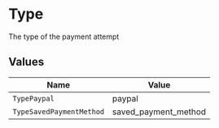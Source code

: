 # Type

The type of the payment attempt


## Values

| Name                     | Value                    |
| ------------------------ | ------------------------ |
| `TypePaypal`             | paypal                   |
| `TypeSavedPaymentMethod` | saved_payment_method     |